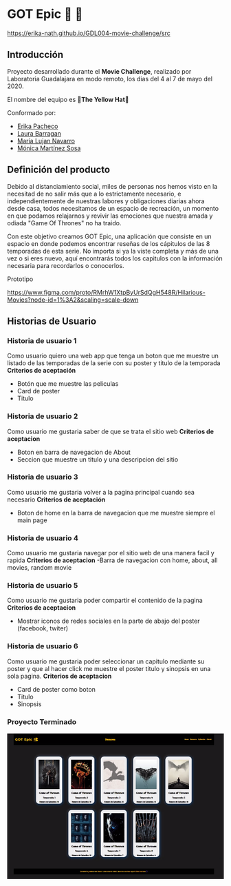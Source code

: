 # GOT Epic  :movie_camera: :movie_camera:


 https://erika-nath.github.io/GDL004-movie-challenge/src

## Introducción

Proyecto desarrollado durante el  **Movie Challenge**, realizado por Laboratoria Guadalajara en modo remoto, los dias del 4 al 7 de mayo del 2020.

El nombre del equipo es :yellow_heart:**The Yellow Hat**:yellow_heart:

Conformado por:
- [Erika Pacheco](https://github.com/erika-nath)
- [Laura Barragan](https://github.com/lauracbf)
- [María Lujan Navarro](https://github.com/LujanWorld)
- [Mónica Martínez Sosa](https://github.com/MonicaMartz)

## Definición del producto

Debido al distanciamiento social, miles de personas nos hemos visto en la necesitad de no salir más que a lo estrictamente necesario, e independientemente de nuestras labores y obligaciones diarias ahora desde casa, todos necesitamos de un espacio de recreación, un momento en que podamos relajarnos y revivir las emociones que nuestra amada y odiada "Game Of Thrones" no ha traido.

Con este objetivo creamos GOT Epic, una aplicación que consiste en un espacio en donde podemos encontrar reseñas de los cápitulos de las 8 temporadas de esta serie. No importa si ya la viste completa y más de una vez o si eres nuevo, aquí encontrarás todos los capitulos con la información necesaria para recordarlos o conocerlos.

Prototipo

https://www.figma.com/proto/RMrhW1XtpByUrSdQgH548R/Hilarious-Movies?node-id=1%3A2&scaling=scale-down




## Historias de Usuario 

### Historia de usuario 1
Como usuario quiero una web app que tenga un boton que me muestre un listado de las temporadas de la serie con su poster y titulo de la temporada
**Criterios de aceptación**
- Botón que me muestre las peliculas
- Card de poster
- Titulo

### Historia de usuario 2
Como usuario me gustaria saber de que se trata el sitio web
**Criterios de aceptacion**
- Boton en barra de navegacion de About
- Seccion que muestre un titulo y una descripcion del sitio

### Historia de usuario 3
Como usuario me gustaria volver a la pagina principal cuando sea necesario
**Criterios de aceptación**
- Boton de home en la barra de navegacion que me muestre siempre el main page

### Historia de usuario 4
Como usuario me gustaria navegar por el sitio web de una manera facil y rapida
**Criterios de aceptacion**
-Barra de navegacion con home, about, all movies, random movie

### Historia de usuario 5
Como usuario me gustaria poder compartir el contenido de la pagina
**Criterios de aceptacion**
- Mostrar iconos de redes sociales en la parte de abajo del poster (facebook, twiter)

### Historia de usuario 6
Como usuario me gustaria poder seleccionar un capitulo mediante su poster y que al hacer click me muestre el poster titulo y sinopsis en una sola pagina.
**Criterios de aceptacion**
- Card de poster como boton
- Titulo
- Sinopsis

### Proyecto Terminado
![Imagen Principa ](./src/img/imagePagina.png)

 

